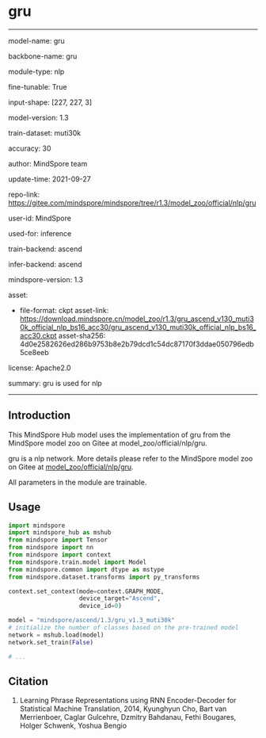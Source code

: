 # gru

---

model-name: gru

backbone-name: gru

module-type: nlp

fine-tunable: True

input-shape: [227, 227, 3]

model-version: 1.3

train-dataset: muti30k

accuracy: 30

author: MindSpore team

update-time: 2021-09-27

repo-link: <https://gitee.com/mindspore/mindspore/tree/r1.3/model_zoo/official/nlp/gru>

user-id: MindSpore

used-for: inference

train-backend: ascend

infer-backend: ascend

mindspore-version: 1.3

asset:

-
    file-format: ckpt
    asset-link: <https://download.mindspore.cn/model_zoo/r1.3/gru_ascend_v130_muti30k_official_nlp_bs16_acc30/gru_ascend_v130_muti30k_official_nlp_bs16_acc30.ckpt>
    asset-sha256: 4d0e2582626ed286b9753b8e2b79dcd1c54dc87170f3ddae050796edb5ce8eeb

license: Apache2.0

summary: gru is used for nlp

---

## Introduction

This MindSpore Hub model uses the implementation of gru from the MindSpore model zoo on Gitee at model_zoo/official/nlp/gru.

gru is a nlp network. More details please refer to the MindSpore model zoo on Gitee at [model_zoo/official/nlp/gru](https://gitee.com/mindspore/mindspore/blob/r1.3/model_zoo/official/nlp/gru/README.md).

All parameters in the module are trainable.

## Usage

```python
import mindspore
import mindspore_hub as mshub
from mindspore import Tensor
from mindspore import nn
from mindspore import context
from mindspore.train.model import Model
from mindspore.common import dtype as mstype
from mindspore.dataset.transforms import py_transforms

context.set_context(mode=context.GRAPH_MODE,
                    device_target="Ascend",
                    device_id=0)

model = "mindspore/ascend/1.3/gru_v1.3_muti30k"
# initialize the number of classes based on the pre-trained model
network = mshub.load(model)
network.set_train(False)

# ...
```

## Citation

1. Learning Phrase Representations using RNN Encoder-Decoder for Statistical Machine Translation, 2014, Kyunghyun Cho, Bart van Merrienboer, Caglar Gulcehre, Dzmitry Bahdanau, Fethi Bougares, Holger Schwenk, Yoshua Bengio
